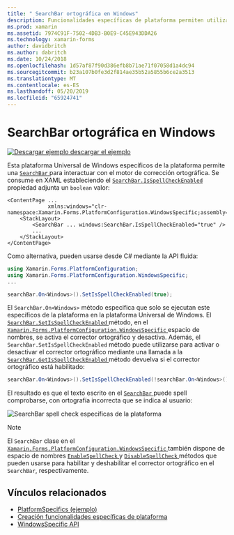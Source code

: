 ```yaml
---
title: " SearchBar ortográfica en Windows"
description: Funcionalidades específicas de plataforma permiten utilizar la funcionalidad que solo está disponible en una plataforma concreta, sin necesidad de implementar los representadores personalizados o los efectos. En este artículo se explica cómo consumir el Windows específicos de la plataforma que permite un SearchBar interactuar con el motor de corrección ortográfica.
ms.prod: xamarin
ms.assetid: 7974C91F-7502-4DB3-B0E9-C45E943DDA26
ms.technology: xamarin-forms
author: davidbritch
ms.author: dabritch
ms.date: 10/24/2018
ms.openlocfilehash: 1d57af87f90d386efb8b71ae71f07058d1a4dc94
ms.sourcegitcommit: b23a107b0fe3d2f814ae35b52a5855b6ce2a3513
ms.translationtype: MT
ms.contentlocale: es-ES
ms.lasthandoff: 05/20/2019
ms.locfileid: "65924741"
---
```

# <a name="searchbar-spell-check-on-windows"></a>SearchBar ortográfica en Windows

[![Descargar ejemplo](~/media/shared/download.png) descargar el ejemplo](https://developer.xamarin.com/samples/xamarin-forms/UserInterface/PlatformSpecifics/)

Esta plataforma Universal de Windows específicos de la plataforma permite una [ `SearchBar` ](xref:Xamarin.Forms.SearchBar) para interactuar con el motor de corrección ortográfica. Se consume en XAML estableciendo el [ `SearchBar.IsSpellCheckEnabled` ](xref:Xamarin.Forms.PlatformConfiguration.WindowsSpecific.SearchBar.IsSpellCheckEnabledProperty) propiedad adjunta un `boolean` valor:

```xaml
<ContentPage ...
             xmlns:windows="clr-namespace:Xamarin.Forms.PlatformConfiguration.WindowsSpecific;assembly=Xamarin.Forms.Core">
    <StackLayout>
        <SearchBar ... windows:SearchBar.IsSpellCheckEnabled="true" />
        ...
    </StackLayout>
</ContentPage>
```

Como alternativa, pueden usarse desde C# mediante la API fluida:

```csharp
using Xamarin.Forms.PlatformConfiguration;
using Xamarin.Forms.PlatformConfiguration.WindowsSpecific;
...

searchBar.On<Windows>().SetIsSpellCheckEnabled(true);
```

El `SearchBar.On<Windows>` método especifica que solo se ejecutan este específicos de la plataforma en la plataforma Universal de Windows. El [ `SearchBar.SetIsSpellCheckEnabled` ](xref:Xamarin.Forms.PlatformConfiguration.WindowsSpecific.SearchBar.SetIsSpellCheckEnabled(Xamarin.Forms.IPlatformElementConfiguration{Xamarin.Forms.PlatformConfiguration.Windows,Xamarin.Forms.SearchBar},System.Boolean)) método, en el [ `Xamarin.Forms.PlatformConfiguration.WindowsSpecific` ](xref:Xamarin.Forms.PlatformConfiguration.WindowsSpecific) espacio de nombres, se activa el corrector ortográfico y desactiva. Además, el `SearchBar.SetIsSpellCheckEnabled` método puede utilizarse para activar o desactivar el corrector ortográfico mediante una llamada a la [ `SearchBar.GetIsSpellCheckEnabled` ](xref:Xamarin.Forms.PlatformConfiguration.WindowsSpecific.SearchBar.GetIsSpellCheckEnabled(Xamarin.Forms.IPlatformElementConfiguration{Xamarin.Forms.PlatformConfiguration.Windows,Xamarin.Forms.SearchBar})) método devuelva si el corrector ortográfico está habilitado:

```csharp
searchBar.On<Windows>().SetIsSpellCheckEnabled(!searchBar.On<Windows>().GetIsSpellCheckEnabled());
```

El resultado es que el texto escrito en el [ `SearchBar` ](xref:Xamarin.Forms.SearchBar) puede spell comprobarse, con ortografía incorrecta que se indica al usuario:

![SearchBar spell check específicas de la plataforma](searchbar-spell-check-images/searchbar-spellcheck.png "SearchBar spell check específicas de la plataforma")

> [!NOTE]
> El `SearchBar` clase en el [ `Xamarin.Forms.PlatformConfiguration.WindowsSpecific` ](xref:Xamarin.Forms.PlatformConfiguration.WindowsSpecific) también dispone de espacio de nombres [ `EnableSpellCheck` ](xref:Xamarin.Forms.PlatformConfiguration.WindowsSpecific.SearchBar.EnableSpellCheck*) y [ `DisableSpellCheck` ](xre:Xamarin.Forms.PlatformConfiguration.WindowsSpecific.SearchBar.DisableSpellCheck*) métodos que pueden usarse para habilitar y deshabilitar el corrector ortográfico en el `SearchBar`, respectivamente.

## <a name="related-links"></a>Vínculos relacionados

- [PlatformSpecifics (ejemplo)](https://developer.xamarin.com/samples/xamarin-forms/UserInterface/PlatformSpecifics/)
- [Creación funcionalidades específicas de plataforma](~/xamarin-forms/platform/platform-specifics/index.md#creating-platform-specifics)
- [WindowsSpecific API](xref:Xamarin.Forms.PlatformConfiguration.WindowsSpecific)
